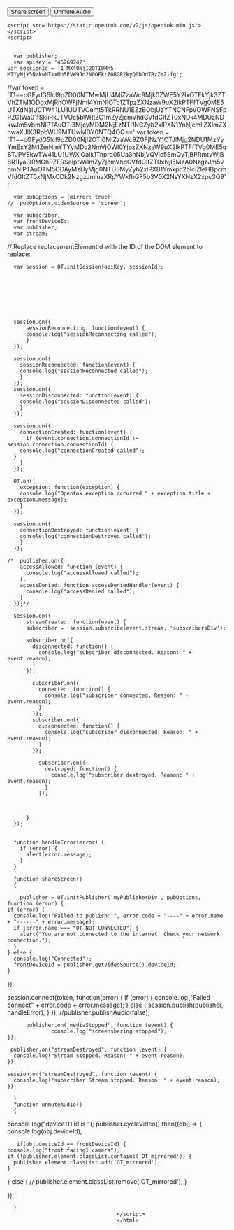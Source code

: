 <html>
  <head></head>
  <body>
    <div id='myPublisherDiv'></div>
    <div id='subscribersDiv'></div>
    <button onclick="shareScreen()">Share screen</button>
    <button onclick="unmuteAudio()">Unmute Audio</button>


    <script src='https://static.opentok.com/v2/js/opentok.min.js'></script>
    <script>


      var publisher;
      var apiKey = '46269242';
    var sessionId = '1_MX40NjI2OTI0Mn5-MTYyNjY5NzkwNTkxMn5PVW9Jd2N0OFkrZ0RGR2kyQ0hOdTRzZmZ-fg';
//var token = 'T1==cGFydG5lcl9pZD00NTMwMjU4MiZzaWc9Mjk0ZWE5Y2IxOTFkYjk3ZTVhZTM1ODgxMjRhOWFjNmI4YmNlOTc1ZTpzZXNzaW9uX2lkPTFfTVg0ME5UTXdNalU0TW41LU1UUTVOemt5TkRRNU1EZzBObjUzYTNCNFpVOWFNSFpPZGtWa01tSkliRkJTVUc5bWRtZC1mZyZjcmVhdGVfdGltZT0xNDk4MDUzNDkwJm5vbmNlPTAuOTI3MjcyMDM2NjEzNTI1NCZyb2xlPXN1YnNjcmliZXImZXhwaXJlX3RpbWU9MTUwMDY0NTQ4OQ=='
    var token = 'T1==cGFydG5lcl9pZD00NjI2OTI0MiZzaWc9ZGFjNzY1OTJlMjg2NDU1MzYyYmExY2M1ZmNmYTYyMDc2NmVjOWI0YjpzZXNzaW9uX2lkPTFfTVg0ME5qSTJPVEkwTW41LU1UWXlOalk1Tnprd05Ua3hNbjVQVlc5SmQyTjBPRmtyWjBSR1Iya3lRMGhPZFRSelptWi1mZyZjcmVhdGVfdGltZT0xNjI5MzA0NzgzJm5vbmNlPTAuOTM5ODAyMzUyMjg0NTU5MyZyb2xlPXB1Ymxpc2hlciZleHBpcmVfdGltZT0xNjMxODk2NzgzJmluaXRpYWxfbGF5b3V0X2NsYXNzX2xpc3Q9';

      var pubOptions = {mirror: true};
    //  pubOptions.videoSource = 'screen';

      var subscriber;
      var frontDeviceId;
      var publisher;
      var stream;

// Replace replacementElementId with the ID of the DOM element to replace:

      var session = OT.initSession(apiKey, sessionId);








      session.on({
          sessionReconnecting: function(event) {
          console.log("sessionReconnecting called");
          }
      });

      session.on({
        sessionReconnected: function(event) {
        console.log("sessionReconnected called");
        }
      });
      session.on({
        sessionDisconnected: function(event) {
        console.log("sessionDisconnected called");
        }
      });

      session.on({
        connectionCreated: function(event) {
          if (event.connection.connectionId != session.connection.connectionId) {
        console.log("connectionCreated called");
      }
        }
      });

      OT.on({
        exception: function(exception) {
        console.log("Opentok exception occurred " + exception.title + exception.message);
        }
      });

      session.on({
        connectionDestroyed: function(event) {
        console.log("connectionDestroyed called");
        }
      });

    /*  publisher.on({
        accessAllowed: function (event) {
          console.log("accessAllowed called");
        },
        accessDenied: function accessDeniedHandler(event) {
          console.log("accessDenied called");
        }
      });*/

      session.on({
          streamCreated: function(event) {
          subscriber =  session.subscribe(event.stream, 'subscribersDiv');

          subscriber.on({
            disconnected: function() {
              console.log("subscriber disconnected. Reason: " + event.reason);
            }
          });

            subscriber.on({
              connected: function() {
                console.log("subscriber connected. Reason: " + event.reason);
              }
            });
            subscriber.on({
              disconnected: function() {
                console.log("subscriber disconnected. Reason: " + event.reason);
              }
            });

              subscriber.on({
                destroyed: function() {
                  console.log("subscriber destroyed. Reason: " + event.reason);
                }
              });



          }
      });


      function handleError(error) {
        if (error) {
          alert(error.message);
        }
      }

      function shareScreen()
      {

        publisher = OT.initPublisher('myPublisherDiv', pubOptions, function (error) {
    if (error) {
      console.log("Failed to publish: ", error.code + "----" + error.name + "------" + error.message);
      if (error.name === "OT_NOT_CONNECTED") {
        alert("You are not connected to the internet. Check your network connection.");
      }
    } else {
      console.log("Connected");
      frontDeviceId = publisher.getVideoSource().deviceId;
    }
  });

  session.connect(token, function(error) {
    if (error) {
      console.log("Failed connect" + error.code + error.message);
    } else {
      session.publish(publisher, handleError);
    }
  });
          //publisher.publishAudio(false);

          publisher.on('mediaStopped', function (event) {
                  console.log("screensharing stopped");
    });

     publisher.on("streamDestroyed", function (event) {
      console.log("Stream stopped. Reason: " + event.reason);
    });

    session.on("streamDestroyed", function (event) {
      console.log("subscriber Stream stopped. Reason: " + event.reason);
    });

      }
      function unmuteAudio()
      {
console.log("device111 id is ");
      publisher.cycleVideo().then((obj) => {
    console.log(obj.deviceId);
      
       if(obj.deviceId == frontDeviceId) {
    console.log("front facing1 camera");
    if (!publisher.element.classList.contains('OT_mirrored')) {
      publisher.element.classList.add('OT_mirrored');
    }
  } else {
   // publisher.element.classList.remove('OT_mirrored');
  }

      
  });


      }
                                       </script>
                                       </html>
